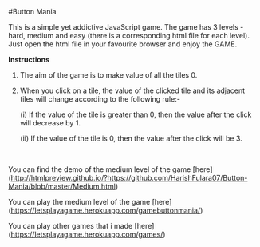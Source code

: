 #Button Mania

This is a simple yet addictive JavaScript game. The game has 3 levels - hard, medium and easy (there is a corresponding html file for each level). Just open the html file in your favourite browser and enjoy the GAME. 

**Instructions**

1. The aim of the game is to make value of all the tiles 0.
2. When you click on a tile, the value of the clicked tile and its adjacent tiles will change according to the following rule:-
	
	(i) If the value of the tile is greater than 0, then the value after the click will decrease by 1.

	(ii) If the value of the tile is 0, then the value after the click will be 3.

<br>

You can find the demo of the medium level of the game [here] (http://htmlpreview.github.io/?https://github.com/HarishFulara07/Button-Mania/blob/master/Medium.html)

You can play the medium level of the game [here] (https://letsplayagame.herokuapp.com/gamebuttonmania/)

You can play other games that i made [here] (https://letsplayagame.herokuapp.com/games/)
